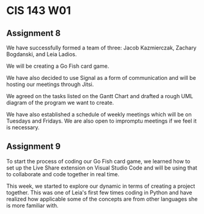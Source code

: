 # CIS 143 W01

## Assignment 8
We have successfully formed a team of three: Jacob Kazmierczak, Zachary Bogdanski, and Leia Ladios. 

We will be creating a Go Fish card game. 

We have also decided to use Signal as a form of communication and will be hosting our meetings through Jitsi. 

We agreed on the tasks listed on the Gantt Chart and drafted a rough UML diagram of the program we want to create. 

We have also established a schedule of weekly meetings which will be on Tuesdays and Fridays. We are also open to impromptu meetings if we feel it is necessary.

## Assignment 9
To start the process of coding our Go Fish card game, we learned how to set up the Live Share extension on Visual Studio Code and will be using that 
to collaborate and code together in real time. 

This week, we started to explore our dynamic in terms of creating a project together. This was one of Leia's first few times coding in Python and have realized how applicable some of the concepts are from other languages she is more familiar with.


